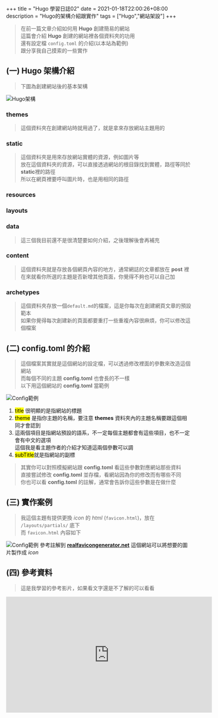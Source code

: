 +++
title = "Hugo 學習日誌02"
date = 2021-01-18T22:00:26+08:00
description = "Hugo的架構介紹跟實作"
tags = ["Hugo","網站架設"]
+++

>在前一篇文章介紹如何用 **Hugo** 創建簡易的網站<br>
這篇會介紹 **Hugo** 創建的網站裡各個資料夾的功用<br>
還有設定檔 `config.toml` 的介紹(以本站為範例)<br>
跟分享我自己摸索的一些實作
<!--more-->
## (一) **Hugo** 架構介紹
> 下圖為創建網站後的基本架構

![Hugo架構](/github.io/image/Learn_Hugo/HugoIntroduce00.png)
### **themes**
> 這個資料夾在創建網站時就用過了，就是拿來存放網站主題用的<br>
### **static**
> 這個資料夾是用來存放網站實體的資源，例如圖片等<br>
放在這個資料夾的資源，可以直接透過網站的根目錄找到實體，路徑等同於**static**裡的路徑<br>
所以在網頁裡要呼叫圖片時，也是用相同的路徑
### **resources**
### **layouts**
### **data**
>這三個我目前還不是很清楚要如何介紹，之後理解後會再補充
### **content**
> 這個資料夾就是存放各個網頁內容的地方，通常網誌的文章都放在 **post** 裡<br>
在來就看你所選的主題是否新增其他頁面，你覺得不夠也可以自己加
### **archetypes**
> 這個資料夾存放一個`default.md`的檔案，這是你每次在創建網頁文章的預設範本<br>
如果你覺得每次創建新的頁面都要重打一些重複內容很麻煩，你可以修改這個檔案
## (二) **config.toml** 的介紹
> 這個檔案其實就是這個網站的設定檔，可以透過修改裡面的參數來改造這個網站<br>
而每個不同的主題 **config.toml** 也會長的不一樣<br>
以下用這個網站的 **config.toml** 當範例

![Config範例](/github.io/image/Learn_Hugo/ConfigIntroduce00.png)
1. <mark>title</mark> 很明顯的是指網站的標題
2. <mark>theme</mark> 是指你主題的名稱，要注意 **themes** 資料夾內的主題名稱要跟這個相同才會認到
3. 這兩個項目是指網站預設的語系，不一定每個主題都會有這些項目，也不一定會有中文的選項<br>
這個我是看主題作者的介紹才知道這兩個參數可以調
4. <mark>subTitle</mark>就是指網站的副標

> 其實你可以對照模擬網站跟 **config.toml** 看這些參數對應網站那些資料<br>
> 直接嘗試修改 **config.toml** 並存檔，看網站因為你的修改而有哪些不同<br>
> 你也可以看 **config.toml** 的註解，通常會告訴你這些參數是在做什麼<br>

## (三) 實作案例
> 我這個主題有提供更換 _icon_ 的 _html_ (`favicon.html`)，放在 `/layouts/partials/` 底下<br>
> 而 `favicon.html` 內容如下

![Config範例](/github.io/image/Learn_Hugo/FaviconHtml00.png)
參考註解到 [**realfavicongenerator.net**](https://realfavicongenerator.net/) 這個網站可以將想要的圖片製作成 _icon_

## (四) 參考資料
>這是我學習的參考影片，如果看文字還是不了解的可以看看
<iframe width="560" height="315" src="https://www.youtube-nocookie.com/embed/c7vpcqA6SEQ?start=00" frameborder="0" allow="accelerometer; autoplay; clipboard-write; encrypted-media; gyroscope; picture-in-picture" allowfullscreen></iframe>